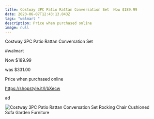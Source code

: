 ```yaml
---
title: Costway 3PC Patio Rattan Conversation Set  Now $189.99
date: 2023-06-07T12:43:13.043Z
tags: "walmart "
description: Price when purchased online
image: null
---
```

<!--StartFragment--> 

<!--StartFragment-->

Costway 3PC Patio Rattan Conversation Set

\#walmart

Now $189.99

was $331.00

Price when purchased online

https://shopstyle.it/l/bXecw

ad

<!--EndFragment-->

![Costway 3PC Patio Rattan Conversation Set Rocking Chair Cushioned Sofa Garden Furniture](https://i5.walmartimages.com/asr/0c141d1c-0b7d-425b-9042-0556fcf9c097_1.ceadc10509cac85bb65d866ebfe32738.jpeg?odnHeight=612&odnWidth=612&odnBg=FFFFFF)

<!--EndFragment-->